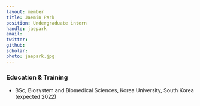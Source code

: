 ```yaml
---
layout: member
title: Jaemin Park
position: Undergraduate intern
handle: jaepark
email:
twitter:
github:
scholar: 
photo: jaepark.jpg
---
```



### Education & Training
- BSc, Biosystem and Biomedical Sciences, Korea University, South Korea (expected 2022)